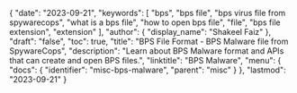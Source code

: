 {
  "date": "2023-09-21",
  "keywords": [
    "bps",
    "bps file",
    "bps virus file from spywarecops",
    "what is a bps file",
    "how to open bps file",
    "file",
    "bps file extension",
    "extension"
  ],
  "author": {
    "display_name": "Shakeel Faiz"
  },
  "draft": "false",
  "toc": true,
  "title": "BPS File Format - BPS Malware file from SpywareCops",
  "description": "Learn about BPS Malware format and APIs that can create and open BPS files.",
  "linktitle": "BPS Malware",
  "menu": {
    "docs": {
      "identifier": "misc-bps-malware",
      "parent": "misc"
    }
  },
  "lastmod": "2023-09-21"
}

